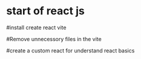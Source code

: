 # start of react js

#install create react vite

#Remove unnecessory files in the vite

#create a custom react for understand react basics
